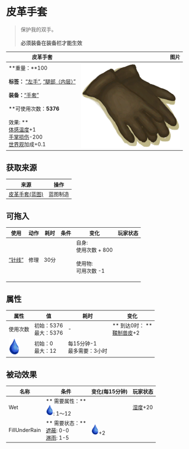# 皮革手套  
> 保护我的双手。<br><br><b>必须装备在装备栏才能生效</b>  
  
  皮革手套  |   图片   
 ----  |  ----:   
 **重量：**100<br><br>**标签：**	[“左手”](tag_Hands.md), [“腿部（内层）”](tag_Clothing.md)<br><br>**装备：**[“手套”](eTag_Hands.md)<br><br>**可使用次数：**5376<br><br>** 效果: **<br>[体感温度](TemperaturePerceived.md)+1<br>[手掌损伤](HandDamage.md)-200<br>[世界观](Structure.md)加成+0.1  |  ![](Sprite/GlovesLeather.png)   
  
## 获取来源  
来源  |  操作  
----  |  ----  
[皮革手套(蓝图)](Bp_LeatherGloves.md)  |  蓝图制造  
## 可拖入  
使用  |  动作  |  耗时  |  条件  |  变化  |  玩家状态  
----  |  ----  |  ----  |  ----  |  ----  |  ----  
[“针线”](tag_ThreadedNeedle.md)  |  修理  |  30分  |    |  自身:<br>使用次数 + 800<br><br>使用物:<br>可用次数  -1<br><br>  |    
## 属性   
属性  |  值  |  耗时  |  变化  
----  |  ----  |  ----  |  ----  
使用次数  |  初始：5376<br>最大：5376  |  -  |  ** 到达0时： **<br>[鞣制兽皮](CuredSkin.md)+2   
<img decoding="async" src="Sprite/Thirst.png" style="width:30px;">  |  初始：0<br>最大：12  |  每15分钟-1<br>最多需要：3小时  |    
## 被动效果  
名称  |  条件  |  变化(每15分钟)  |  玩家状态  
----  |  ----  |  ----  |  ----  
Wet  |  ** 需要属性：**<br><img decoding="async" src="Sprite/Thirst.png" style="width:20px;">: 1～12  |    |  [湿度](Wetness.md)+20  
FillUnderRain  |  ** 需要状态：**<br>[遮蔽](Sheltered.md): 0-0<br>[淋雨](RainExposure.md): 1-5  |  <img decoding="async" src="Sprite/Thirst.png" style="width:20px;">+2  |    
